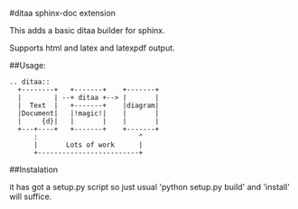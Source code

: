 #ditaa sphinx-doc extension

This adds a basic ditaa builder for sphinx.

Supports html and latex and latexpdf output.

##Usage:

    .. ditaa::
      +--------+   +-------+    +-------+
      |        | --+ ditaa +--> |       |
      |  Text  |   +-------+    |diagram|
      |Document|   |!magic!|    |       |
      |     {d}|   |       |    |       |
      +---+----+   +-------+    +-------+
          :                         ^
          |       Lots of work      |
          +-------------------------+

##Instalation

it has got a setup.py script so just usual 'python setup.py build' and
'install' will suffice.
